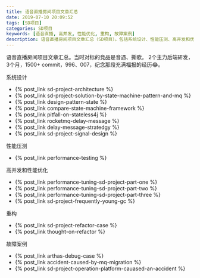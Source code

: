 ```yaml
---
title: 语音直播房间项目文章汇总
date: 2019-07-10 20:09:52
tags: [SD项目]
categories: SD项目
keywords: [语音直播, 高并发, 性能优化, 重构, 故障案例]
description: 语音直播房间项目文章汇总（SD项目）。包括系统设计、性能压测、高并发和优化经历、重构和故障案例
---
```

语音直播房间项目文章汇总。当时对标的竞品是音遇、撕歌。
2个主力后端研发，3个月，1500+ commit，996、007，纪念那段充满福报的经历😂。

系统设计
- {% post_link sd-project-architecture %}
- {% post_link sd-project-solution-by-state-machine-pattern-and-mq %}
- {% post_link design-pattern-state %}
- {% post_link compare-state-machine-framework %}
- {% post_link pitfall-on-stateless4j %}
- {% post_link rocketmq-delay-message %}
- {% post_link delay-message-stratedgy %}
- {% post_link sd-project-signal-design %}

性能压测
- {% post_link  performance-testing %} 

高并发和性能优化
- {% post_link performance-tuning-sd-project-part-one %}
- {% post_link performance-tuning-sd-project-part-two %}
- {% post_link performance-tuning-sd-project-part-three %}
- {% post_link sd-project-frequently-young-gc %} 

重构
- {% post_link sd-project-refactor-case %}
- {% post_link thought-on-refactor %}

故障案例
- {% post_link arthas-debug-case %}
- {% post_link accident-caused-by-mq-migration %}
- {% post_link sd-project-operation-platform-cauased-an-accident %}
